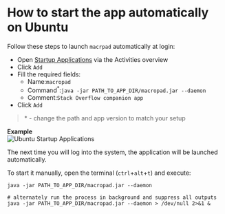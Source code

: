 # How to start the app automatically on Ubuntu
Follow these steps to launch `macrpad` automatically at login: 
* Open [Startup Applications](https://help.ubuntu.com/stable/ubuntu-help/startup-applications.html.en) via the Activities overview
* Click `Add` 
* Fill the required fields:
  * Name:`macropad`
  * Command<sup>*</sup>:`java -jar PATH_TO_APP_DIR/macropad.jar --daemon`
  * Comment:`Stack Overflow companion app`
* Click `Add`

> &ast; - change the path and app version to match your setup

**Example** \
![Ubuntu Startup Applications](https://cdn.dobicinaitis.dev/git/macropad-startup-applications-ubuntu.png)

The next time you will log into the system, the application will be launched automatically.

To start it manually, open the terminal (`ctrl`+`alt`+`t`) and execute:
```shell
java -jar PATH_TO_APP_DIR/macropad.jar --daemon

# alternately run the process in background and suppress all outputs
java -jar PATH_TO_APP_DIR/macropad.jar --daemon > /dev/null 2>&1 &
```